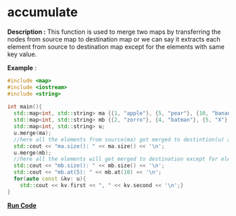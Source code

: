 # accumulate

**Description :** This function is used to merge two maps by transferring the nodes from source map to destination map or we can say it extracts each element from source to
destination map except for the elements with same key value.

**Example** :

```cpp
#include <map>
#include <iostream>
#include <string>
 
int main(){
  std::map<int, std::string> ma {{1, "apple"}, {5, "pear"}, {10, "banana"}};
  std::map<int, std::string> mb {{2, "zorro"}, {4, "batman"}, {5, "X"}, {8, "alpaca"}};
  std::map<int, std::string> u;
  u.merge(ma);
  //here all the elements from source(ma) got merged to destintion(u) and hence ma becomes empty 
  std::cout << "ma.size(): " << ma.size() << '\n';
  u.merge(mb);
  //here all the elements will get merged to destination except for element with key 5, because this key with value "pear" is already there
  std::cout << "mb.size(): " << mb.size() << '\n';
  std::cout << "mb.at(5): " << mb.at(10) << '\n';
  for(auto const &kv: u){
    std::cout << kv.first << ", " << kv.second << '\n';}
}
```
**[Run Code](https://ideone.com/Gf2d0G)**

